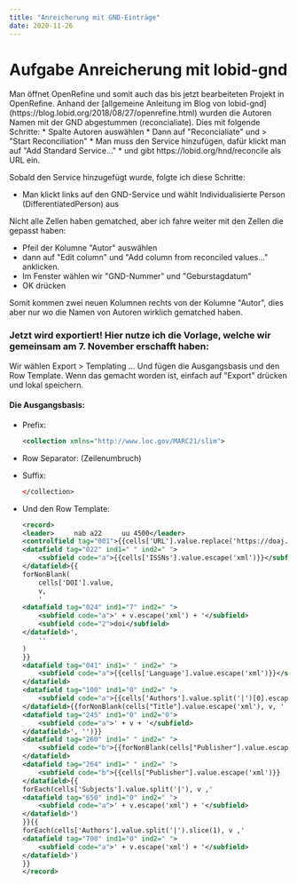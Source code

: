 ```yaml
---
title: "Anreicherung mit GND-Einträge"
date: 2020-11-26
---
```


<h1>Aufgabe Anreicherung mit lobid-gnd</h1>
Man öffnet OpenRefine und somit auch das bis jetzt bearbeiteten Projekt in OpenRefine. Anhand der [allgemeine Anleitung im Blog von lobid-gnd](https://blog.lobid.org/2018/08/27/openrefine.html) wurden die Autoren Namen mit der GND abgestummen (reconcialiate). Dies mit folgende Schritte:
* Spalte Autoren auswählen
* Dann auf "Reconcialiate" und > "Start Reconciliation"
* Man muss den Service hinzufügen, dafür klickt man auf "Add Standard Service..." 
* und gibt https://lobid.org/hnd/reconcile als URL ein.

Sobald den Service hinzugefügt wurde, folgte ich diese Schritte:
* Man klickt links auf den GND-Service und wählt Individualisierte Person (DifferentiatedPerson) aus

Nicht alle Zellen haben gematched, aber ich fahre weiter mit den Zellen die gepasst haben:
* Pfeil der Kolumne "Autor" auswählen
* dann auf "Edit column" und "Add column from reconciled values..." anklicken.
* Im Fenster wählen wir "GND-Nummer" und "Geburstagdatum"
* OK drücken

Somit kommen zwei neuen Kolumnen rechts von der Kolumne "Autor", dies aber nur wo die Namen von Autoren wirklich gematched haben.

<h3>Jetzt wird exportiert! Hier nutze ich die Vorlage, welche wir gemeinsam am 7. November erschafft haben:</h3>
Wir wählen Export > Templating ... Und fügen die Ausgangsbasis und den Row Template. Wenn das gemacht worden ist, einfach auf "Export" drücken und lokal speichern.

<h4>Die Ausgangsbasis:</h4>

* Prefix:
    ```xml
    <collection xmlns="http://www.loc.gov/MARC21/slim">
    ```
* Row Separator: (Zeilenumbruch)
* Suffix:
    ```xml
    </collection>
    ```
    
* Und den Row Template:
    ```xml
    <record>
    <leader>     nab a22     uu 4500</leader>
    <controlfield tag="001">{{cells['URL'].value.replace('https://doaj.org/article/','').escape('xml')}}</controlfield>
    <datafield tag="022" ind1=" " ind2=" ">
        <subfield code="a">{{cells['ISSNs'].value.escape('xml')}}</subfield>
    </datafield>{{
    forNonBlank(
        cells['DOI'].value,
        v,
        '
    <datafield tag="024" ind1="7" ind2=" ">
        <subfield code="a">' + v.escape('xml') + '</subfield>
        <subfield code="2">doi</subfield>        
    </datafield>',
        ''
    )
    }}
    <datafield tag="041" ind1=" " ind2=" ">
        <subfield code="a">{{cells['Language'].value.escape('xml')}}</subfield>
    </datafield>
    <datafield tag="100" ind1="0" ind2=" ">
        <subfield code="a">{{cells['Authors'].value.split('|')[0].escape('xml')}}</subfield>
    </datafield>{{forNonBlank(cells["Title"].value.escape('xml'), v, '
    <datafield tag="245" ind1="0" ind2="0">
        <subfield code="a">' + v + '</subfield>
    </datafield>', '')}}
    <datafield tag="260" ind1=" " ind2=" ">
        <subfield code="b">{{forNonBlank(cells["Publisher"].value.escape('xml'), v, v, '')}}
    </datafield>
    <datafield tag="264" ind1=" " ind2=" ">
        <subfield code="b">{{cells["Publisher"].value.escape('xml')}}
    </datafield>{{
    forEach(cells['Subjects'].value.split('|'), v ,'
    <datafield tag="650" ind1="0" ind2=" ">
        <subfield code="a">' + v.escape('xml') + '</subfield>
    </datafield>')
    }}{{
    forEach(cells['Authors'].value.split('|').slice(1), v ,'
    <datafield tag="700" ind1="0" ind2=" ">
        <subfield code="a">' + v.escape('xml') + '</subfield>
    </datafield>')
    }}
    </record>
    ```




